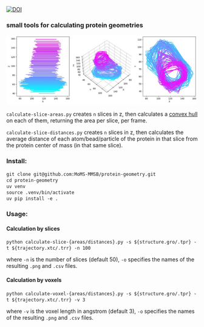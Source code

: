 [![DOI](https://zenodo.org/badge/890810891.svg)](https://doi.org/10.5281/zenodo.14278352)
### small tools for calculating protein geometries

![](images/hull.jpg)

`calculate-slice-areas.py` creates `n` slices in z, then calculates a [convex hull](https://docs.scipy.org/doc/scipy/reference/generated/scipy.spatial.ConvexHull.html) on each of them, returning the area per slice, per frame.

`calculate-slice-distances.py` creates `n` slices in z, then calculates the average distance of each atom/bead/particle of the protein in that slice from the protein center of mass (in that same slice).

### Install:
```
git clone git@github.com:MoMS-MMSB/protein-geometry.git
cd protein-geometry
uv venv
source .venv/bin/activate
uv pip install -e .
```

### Usage:
#### Calculation by slices

```
python calculate-slice-{areas/distances}.py -s ${structure.gro/.tpr} -t ${trajectory.xtc/.trr} -n 100
```
where `-n` is the number of slices (default 50), `-o` specifies the names of the resulting `.png` and `.csv` files.
#### Calculation by voxels
```
python calculate-voxel-{areas/distances}.py -s ${structure.gro/.tpr} -t ${trajectory.xtc/.trr} -v 3
```
where `-v` is the voxel length in angstrom (default 3), `-o` specifies the names of the resulting `.png` and `.csv` files.

